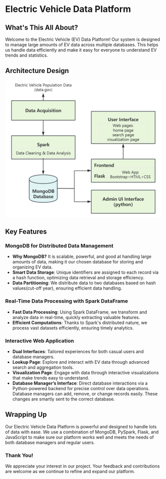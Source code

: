 # Electric Vehicle Data Platform

## What's This All About?

Welcome to the Electric Vehicle (EV) Data Platform! Our system is designed to manage large amounts of EV data across multiple databases. This helps us handle data efficiently and make it easy for everyone to understand EV trends and statistics.

## Architecture Design

![Architecture Design](static/images/design.png)

## Key Features

### MongoDB for Distributed Data Management

- **Why MongoDB?** It is scalable, powerful, and good at handling large amounts of data, making it our chosen database for storing and organizing EV data.
- **Smart Data Storage**: Unique identifiers are assigned to each record via a hash function, optimizing data retrieval and storage efficiency.
- **Data Partitioning**: We distribute data to two databases based on hash values(cut-off year), ensuring efficient data handling.

### Real-Time Data Processing with Spark DataFrame

- **Fast Data Processing**: Using Spark DataFrame, we transform and analyze data in real-time, quickly extracting valuable features.
- **Efficient Computations**: Thanks to Spark's distributed nature, we process vast datasets efficiently, ensuring timely analytics.

### Interactive Web Application

- **Dual Interfaces**: Tailored experiences for both casual users and database managers.
- **Lookup Page**: Explore and interact with EV data through advanced search and aggregation tools.
- **Visualization Page**: Engage with data through interactive visualizations that make trends easy to understand.
- **Database Manager’s Interface**: Direct database interactions via a Python-powered backend for precise control over data operations. Database managers can add, remove, or change records easily. These changes are smartly sent to the correct database.

## Wrapping Up

Our Electric Vehicle Data Platform is powerful and designed to handle lots of data with ease. We use a combination of MongoDB, PySpark, Flask, and JavaScript to make sure our platform works well and meets the needs of both database managers and regular users.

### Thank You!

We appreciate your interest in our project. Your feedback and contributions are welcome as we continue to refine and expand our platform.





